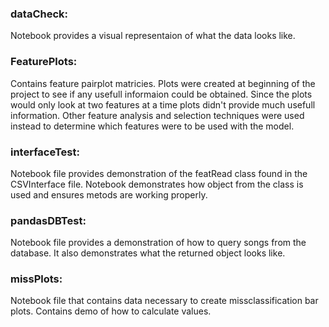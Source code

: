 ### dataCheck:
Notebook provides a visual representaion of what the data looks like.

### FeaturePlots:
Contains feature pairplot matricies. Plots were created at beginning of
the project to see if any usefull informaion could be obtained. Since the plots
would only look at two features at a time plots didn't provide much usefull
information. Other feature analysis and selection techniques were used instead
to determine which features were to be used with the model.

### interfaceTest:
Notebook file provides demonstration of the featRead class found in
the CSVInterface file. Notebook demonstrates how object from the class
is used and ensures metods are working properly.

### pandasDBTest:
Notebook file provides a demonstration of how to query songs from the 
database. It also demonstrates what the returned object looks like.

### missPlots:
Notebook file that contains data necessary to create missclassification bar
plots. Contains demo of how to calculate values.

